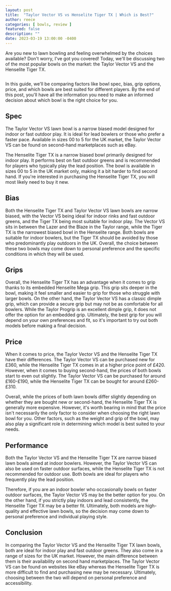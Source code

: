 ```yaml
---
layout: post
title:  "Taylor Vector VS vs Henselite Tiger TX | Which is Best?"
author: reece
categories: [ bowls, review ]
featured: false
description: ""
date: 2023-03-19 13:00:00 -0400
---
```

    

<!-- wp:paragraph -->
<p xmlns="http://www.w3.org/1999/xhtml">Are you new to lawn bowling and feeling overwhelmed by the choices available? Don't worry, I've got you covered! Today, we'll be discussing two of the most popular bowls on the market: the Taylor Vector VS and the Henselite Tiger TX. </p>
<!-- /wp:paragraph -->

<!-- wp:image {"id":2058,"sizeSlug":"large","linkDestination":"none"} -->
<figure class="wp-block-image size-large"><img src="/img/posts/taylor-vector-vs-vs-henselite-tiger-tx-1024x576.jpg" alt="" class="wp-image-2058"/></figure>
<!-- /wp:image -->

<!-- wp:paragraph -->
<p>In this guide, we'll be comparing factors like bowl spec, bias, grip options, price, and which bowls are best suited for different players. By the end of this post, you'll have all the information you need to make an informed decision about which bowl is the right choice for you.</p>
<!-- /wp:paragraph -->

<!-- wp:heading -->
<h2>Spec</h2>
<!-- /wp:heading -->

<!-- wp:paragraph -->
<p>The Taylor Vector VS lawn bowl is a narrow biased model designed for indoor or fast outdoor play. It is ideal for lead bowlers or those who prefer a faster pace. Available in sizes 00 to 5 for the UK market, the Taylor Vector VS can be found on second-hand marketplaces such as eBay.</p>
<!-- /wp:paragraph -->

<!-- wp:paragraph -->
<p>The Henselite Tiger TX is a narrow biased bowl primarily designed for indoor play. It performs best on fast outdoor greens and is recommended for players who typically play the lead position. The bowl is available in sizes 00 to 5 in the UK market only, making it a bit harder to find second hand. If you're interested in purchasing the Henselite Tiger TX, you will most likely need to buy it new.</p>
<!-- /wp:paragraph -->

<!-- wp:heading -->
<h2>Bias</h2>
<!-- /wp:heading -->

<!-- wp:paragraph -->
<p>Both the Henselite Tiger TX and Taylor Vector VS lawn bowls are narrow biased, with the Vector VS being ideal for indoor rinks and fast outdoor greens, and the Tiger TX being most suitable for indoor play. The Vector VS sits in between the Lazer and the Blaze in the Taylor range, while the Tiger TX is the narrowest biased bowl in the Henselite range. Both bowls are suitable for indoor bowlers, but the Tiger TX should be avoided by those who predominantly play outdoors in the UK. Overall, the choice between these two bowls may come down to personal preference and the specific conditions in which they will be used.</p>
<!-- /wp:paragraph -->

<!-- wp:heading -->
<h2>Grips</h2>
<!-- /wp:heading -->

<!-- wp:paragraph -->
<p>Overall, the Henselite Tiger TX has an advantage when it comes to grip thanks to its embedded Henselite Mega grip. This grip sits deeper in the bowl, making it feel smaller and easier to grip for those who struggle with larger bowls. On the other hand, the Taylor Vector VS has a classic dimple grip, which can provide a secure grip but may not be as comfortable for all bowlers. While the Taylor Progrip is an excellent dimple grip, it does not offer the option for an embedded grip. Ultimately, the best grip for you will depend on your own preferences and fit, so it's important to try out both models before making a final decision.</p>
<!-- /wp:paragraph -->

<!-- wp:heading -->
<h2>Price</h2>
<!-- /wp:heading -->

<!-- wp:paragraph -->
<p>When it comes to price, the Taylor Vector VS and the Henselite Tiger TX have their differences. The Taylor Vector VS can be purchased new for £360, while the Henselite Tiger TX comes in at a higher price point of £420. However, when it comes to buying second-hand, the prices of both bowls start to even out slightly. The Taylor Vector VS can be purchased for around £160-£190, while the Henselite Tiger TX can be bought for around £260-£310.</p>
<!-- /wp:paragraph -->

<!-- wp:paragraph -->
<p>Overall, while the prices of both lawn bowls differ slightly depending on whether they are bought new or second-hand, the Henselite Tiger TX is generally more expensive. However, it's worth bearing in mind that the price isn't necessarily the only factor to consider when choosing the right lawn bowl for you. Other factors, such as the weight and grip of the bowl, may also play a significant role in determining which model is best suited to your needs.</p>
<!-- /wp:paragraph -->

<!-- wp:heading -->
<h2>Performance</h2>
<!-- /wp:heading -->

<!-- wp:paragraph -->
<p>Both the Taylor Vector VS and the Henselite Tiger TX are narrow biased lawn bowls aimed at indoor bowlers. However, the Taylor Vector VS can also be used on faster outdoor surfaces, while the Henselite Tiger TX is not recommended for outdoor use. Both bowls are ideal for players who frequently play the lead position.</p>
<!-- /wp:paragraph -->

<!-- wp:paragraph -->
<p>Therefore, if you are an indoor bowler who occasionally bowls on faster outdoor surfaces, the Taylor Vector VS may be the better option for you. On the other hand, if you strictly play indoors and lead consistently, the Henselite Tiger TX may be a better fit. Ultimately, both models are high-quality and effective lawn bowls, so the decision may come down to personal preference and individual playing style.</p>
<!-- /wp:paragraph -->

<!-- wp:heading -->
<h2>Conclusion</h2>
<!-- /wp:heading -->

<!-- wp:paragraph -->
<p>In comparing the Taylor Vector VS and the Henselite Tiger TX lawn bowls, both are ideal for indoor play and fast outdoor greens. They also come in a range of sizes for the UK market. However, the main difference between them is their availability on second hand marketplaces. The Taylor Vector VS can be found on websites like eBay whereas the Henselite Tiger TX is more difficult to find and purchasing new may be necessary. Ultimately, choosing between the two will depend on personal preference and accessibility.</p>
<!-- /wp:paragraph -->
    